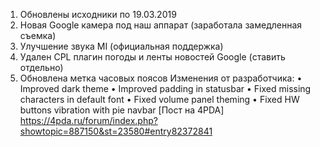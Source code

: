 



1. Обновлены исходники по 19.03.2019
2. Новая Google камера под наш аппарат (заработала замедленная съемка)
3. Улучшение звука MI (официальная поддержка)
4. Удален CPL плагин погоды и ленты новостей Google (ставить отдельно)
5. Обновлена метка часовых поясов
Изменения от разработчика:
• Improved dark theme
• Improved padding in statusbar
• Fixed missing characters in default font
• Fixed volume panel theming
• Fixed HW buttons vibration with pie navbar
[Пост на 4PDA] <https://4pda.ru/forum/index.php?showtopic=887150&st=23580#entry82372841>
